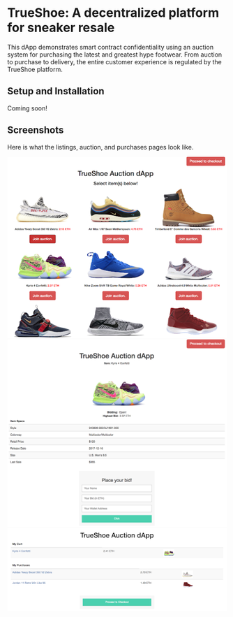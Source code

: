 # TrueShoe: A decentralized platform for sneaker resale

This dApp demonstrates smart contract confidentiality using an auction system for purchasing the latest and greatest hype footwear. From auction to purchase to delivery, the entire customer experience is regulated by the TrueShoe platform.

## Setup and Installation

Coming soon!

## Screenshots

Here is what the listings, auction, and purchases pages look like.

![Alt text](images/dapp.png)
![Alt text](images/auction.png)
![Alt text](images/dapp_purchases.png)

